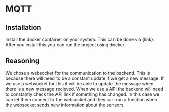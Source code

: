 # MQTT
## Installation
Install the docker container on your system. This can be done via {link}. After you install this
you can run the project using docker.
## Reasoning
We chose a websocket for the communication to the backend. This is because there will need to be
a constant update if we get a new message.  If we use a websocket for this it will be able to update
the message when there is a new message recieved. When we use a API the backend will need to constantly
check the API link if something has changed. In this case we can let them connect to the websocket and they 
can run a function when the websocket sends new information about the sensors.
